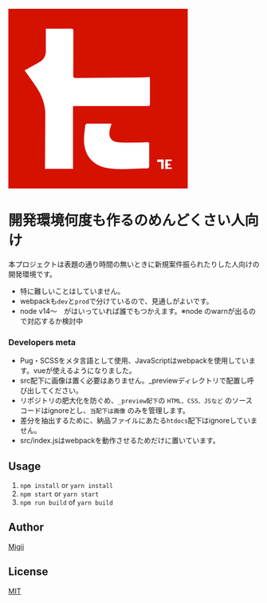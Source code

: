![Migii](https://raw.githubusercontent.com/Gits-migii/starter-kit/master/dist/assets/images/icons/icon-512x512.png)

# 開発環境何度も作るのめんどくさい人向け
本プロジェクトは表題の通り時間の無いときに新規案件振られたりした人向けの開発環境です。

- 特に難しいことはしていません。
- webpackも`dev`と`prod`で分けているので、見通しがよいです。
- node v14〜　がはいっていれば誰でもつかえます。※node のwarnが出るので対応するか検討中

### Developers meta
- Pug・SCSSをメタ言語として使用、JavaScriptはwebpackを使用しています。vueが使えるようになりました。　
- src配下に画像は置く必要はありません。_previewディレクトリで配置し呼び出してください。
- リポジトリの肥大化を防ぐめ、`_preview配下`の `HTML、CSS、JSなど` のソースコードはignoreとし、`当配下は画像` のみを管理します。
- 差分を抽出するために、納品ファイルにあたる`htdocs`配下はignoreしていません。
- src/index.jsはwebpackを動作させるためだけに置いています。

## Usage

1. `npm install` or `yarn install` 
2. `npm start` or `yarn start`
3. `npm run build` of `yarn build`


## Author

[Migii](https://twitter.com/migii_1001)

## License

[MIT](http://b4b4r07.mit-license.org)